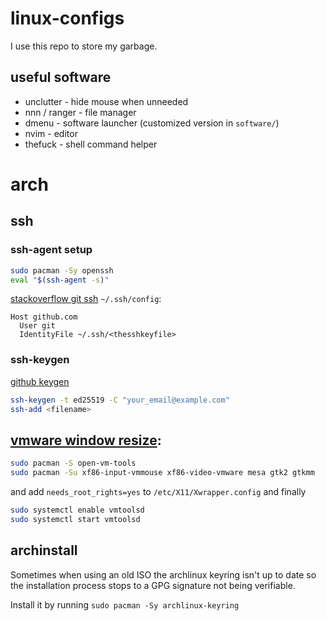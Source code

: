 # linux-configs
I use this repo to store my garbage.


## useful software
- unclutter - hide mouse when unneeded
- nnn / ranger - file manager
- dmenu - software launcher (customized version in `software/`)
- nvim - editor
- thefuck - shell command helper


# arch

## ssh

### ssh-agent setup
```bash
sudo pacman -Sy openssh
eval "$(ssh-agent -s)"
```
[stackoverflow git ssh](https://stackoverflow.com/questions/23546865/how-to-configure-command-line-git-to-use-ssh-key)
`~/.ssh/config`:
```
Host github.com
  User git
  IdentityFile ~/.ssh/<thesshkeyfile>
```

### ssh-keygen
[github keygen](https://docs.github.com/en/authentication/connecting-to-github-with-ssh/generating-a-new-ssh-key-and-adding-it-to-the-ssh-agent)
```bash
ssh-keygen -t ed25519 -C "your_email@example.com"
ssh-add <filename>
```


## [vmware window resize](https://www.reddit.com/r/archlinux/comments/b0ona0/vmtools_on_arch_linux_full_screen_or_resizing/):
```bash
sudo pacman -S open-vm-tools
sudo pacman -Su xf86-input-vmmouse xf86-video-vmware mesa gtk2 gtkmm
```
and add `needs_root_rights=yes` to `/etc/X11/Xwrapper.config`
and finally
```bash
sudo systemctl enable vmtoolsd
sudo systemctl start vmtoolsd
```


## archinstall
Sometimes when using an old ISO the archlinux keyring isn't
up to date so the installation process stops to a GPG signature
not being verifiable.

Install it by running `sudo pacman -Sy archlinux-keyring`

